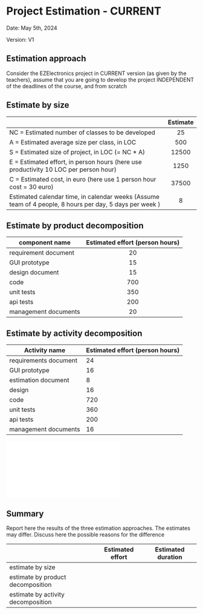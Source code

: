 # Project Estimation - CURRENT

Date: May 5th, 2024

Version: V1

## Estimation approach

Consider the EZElectronics  project in CURRENT version (as given by the teachers), assume that you are going to develop the project INDEPENDENT of the deadlines of the course, and from scratch

## Estimate by size

|                                                                                                         | Estimate |
| ------------------------------------------------------------------------------------------------------- | :------: |
| NC =  Estimated number of classes to be developed                                                       |    25    |
| A = Estimated average size per class, in LOC                                                            |   500    |
| S = Estimated size of project, in LOC (= NC * A)                                                        |  12500   |
| E = Estimated effort, in person hours (here use productivity 10 LOC per person hour)                    |   1250   |
| C = Estimated cost, in euro (here use 1 person hour cost = 30 euro)                                     |  37500   |
| Estimated calendar time, in calendar weeks (Assume team of 4 people, 8 hours per day, 5 days per week ) |    8     |

## Estimate by product decomposition

| component name       | Estimated effort (person hours) |
| -------------------- | :-----------------------------: |
| requirement document |               20                |
| GUI prototype        |               15                |
| design document      |               15                |
| code                 |               700               |
| unit tests           |               350               |
| api tests            |               200               |
| management documents |               20                |

## Estimate by activity decomposition

| Activity name         | Estimated effort (person hours) |
| --------------------- | ------------------------------- |
| requirements document | 24                              |
| GUI prototype         | 16                              |
| estimation document   | 8                               |
| design                | 16                              |
| code                  | 720                             |
| unit tests            | 360                             |
| api tests             | 200                             |
| management documents  | 16                              |

<embed src="./assets/estimation_v1/estimationv1.pdf" type="application/pdf"/>

## Summary

Report here the results of the three estimation approaches. The  estimates may differ. Discuss here the possible reasons for the difference

|                                    | Estimated effort | Estimated duration |
| ---------------------------------- | ---------------- | ------------------ |
| estimate by size                   |                  |                    |
| estimate by product decomposition  |                  |                    |
| estimate by activity decomposition |                  |                    |
